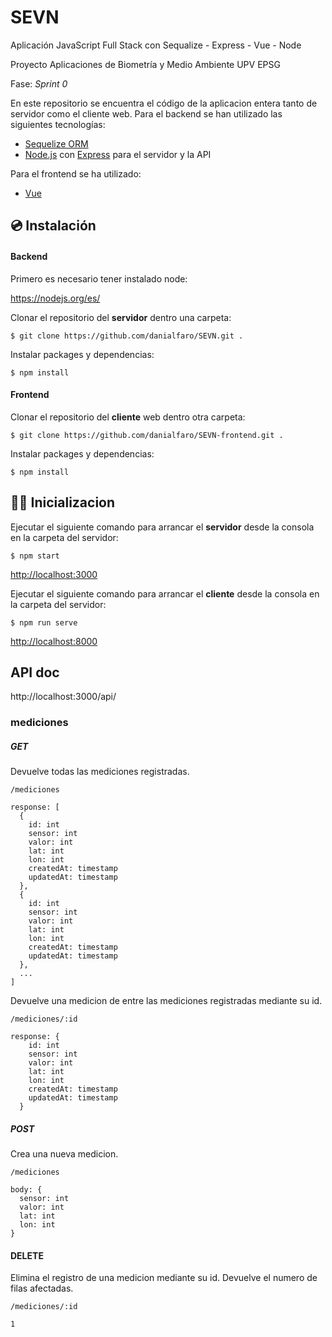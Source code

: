 # SEVN
Aplicación JavaScript Full Stack con Sequalize - Express - Vue - Node

Proyecto Aplicaciones de Biometría y Medio Ambiente UPV EPSG

Fase: _Sprint 0_

En este repositorio se encuentra el código de la aplicacion entera tanto de servidor como el cliente web. Para el backend se han utilizado las siguientes tecnologías:

- [Sequelize ORM](https://sequelize.org/)
- [Node.js](https://nodejs.org/es/) con [Express](https://expressjs.com/) para el servidor y la API

Para el frontend se ha utilizado:
- [Vue](https://vuejs.org/)



## 💿 Instalación

#### Backend

Primero es necesario tener instalado node: 

https://nodejs.org/es/

Clonar el repositorio del **servidor** dentro una carpeta:

`$ git clone https://github.com/danialfaro/SEVN.git .`

Instalar packages y dependencias:

`$ npm install`

#### Frontend

Clonar el repositorio del **cliente** web dentro otra carpeta:

`$ git clone https://github.com/danialfaro/SEVN-frontend.git .`

Instalar packages y dependencias:

`$ npm install`

## 🐱‍🏍 Inicializacion 

Ejecutar el siguiente comando para arrancar el **servidor** desde la consola en la carpeta del servidor:

`$ npm start`

[http://localhost:3000](http://localhost:3000)

Ejecutar el siguiente comando para arrancar el **cliente** desde la consola en la carpeta del servidor:

`$ npm run serve`

[http://localhost:8000](http://localhost:3000)

## API doc

http://localhost:3000/api/

### mediciones

##### GET

Devuelve todas las mediciones registradas.

`/mediciones`

```
response: [
  {
    id: int
    sensor: int
    valor: int
    lat: int
    lon: int
    createdAt: timestamp    
    updatedAt: timestamp
  },
  {
    id: int
    sensor: int
    valor: int
    lat: int
    lon: int
    createdAt: timestamp    
    updatedAt: timestamp
  },
  ...
]
```

Devuelve una medicion de entre las mediciones registradas mediante su id.

`/mediciones/:id`

```
response: {
    id: int
    sensor: int
    valor: int
    lat: int
    lon: int
    createdAt: timestamp    
    updatedAt: timestamp
  }
```

##### POST

Crea una nueva medicion.

`/mediciones`

```
body: {
  sensor: int
  valor: int
  lat: int
  lon: int
}
```

#### DELETE

Elimina el registro de una medicion mediante su id. Devuelve el numero de filas afectadas.

`/mediciones/:id`

```
1
```
